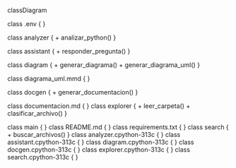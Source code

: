 classDiagram

class .env {
}

class analyzer {
    + analizar_python()
}

class assistant {
    + responder_pregunta()
}

class diagram {
    + generar_diagrama()
    + generar_diagrama_uml()
}

class diagrama_uml.mmd {
}

class docgen {
    + generar_documentacion()
}

class documentacion.md {
}
class explorer {
    + leer_carpeta()
    + clasificar_archivo()
}

class main {
}
class README.md {
}
class requirements.txt {
}
class search {
    + buscar_archivos()
}
class analyzer.cpython-313c {
}
class assistant.cpython-313c {
}
class diagram.cpython-313c {
}
class docgen.cpython-313c {
}
class explorer.cpython-313c {
}
class search.cpython-313c {
}
